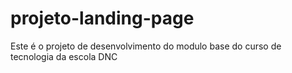 # projeto-landing-page
Este é o projeto de desenvolvimento do modulo base do curso de tecnologia da escola DNC 
